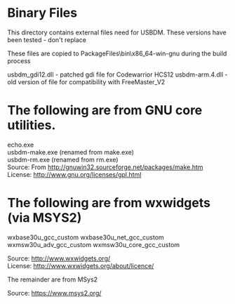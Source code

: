 Binary Files
===

This directory contains external files need for USBDM.
These versions have been tested - don't replace

These files are copied to PackageFiles\bin\x86_64-win-gnu during the build process

usbdm_gdi12.dll - patched gdi file for Codewarrior HCS12
usbdm-arm.4.dll - old version of file for compatibility with FreeMaster_V2

The following are from GNU core utilities.  
==
echo.exe  
usbdm-make.exe (renamed from make.exe)  
usbdm-rm.exe (renamed from rm.exe)   
Source: From http://gnuwin32.sourceforge.net/packages/make.htm  
License: http://www.gnu.org/licenses/gpl.html  

The following are from wxwidgets (via MSYS2)
==
wxbase30u_gcc_custom
wxbase30u_net_gcc_custom
wxmsw30u_adv_gcc_custom
wxmsw30u_core_gcc_custom

Source: http://www.wxwidgets.org/  
License: http://www.wxwidgets.org/about/licence/  

The remainder are from MSys2

Source: https://www.msys2.org/

